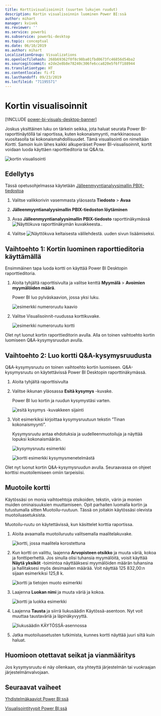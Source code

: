 ```yaml
---
title: Korttivisualisoinnit (suurten lukujen ruudut)
description: Kortin visualisoinnin luominen Power BI:ssä
author: mihart
manager: kvivek
ms.reviewer: ''
ms.service: powerbi
ms.subservice: powerbi-desktop
ms.topic: conceptual
ms.date: 06/10/2019
ms.author: mihart
LocalizationGroup: Visualizations
ms.openlocfilehash: 268b69362f0f8c98ba01fbd0673fc46856d54ba2
ms.sourcegitcommit: e2de2e8b8e78240c306fe6cca820e5f6ff188944
ms.translationtype: HT
ms.contentlocale: fi-FI
ms.lasthandoff: 09/23/2019
ms.locfileid: "71195571"
---
```

# <a name="card-visualizations"></a>Kortin visualisoinnit

[!INCLUDE [power-bi-visuals-desktop-banner](../includes/power-bi-visuals-desktop-banner.md)]

Joskus yksittäinen luku on tärkein seikka, jota haluat seurata Power BI-raporttinäytöllä tai raportissa, kuten kokonaismyynti, markkinaosuus vuositasolla tai kokonaismahdollisuudet. Tämä visualisointi on nimeltään *Kortti*. Samoin kuin lähes kaikki alkuperäiset Power BI-visualisoinnit, kortit voidaan luoda käyttäen raporttieditoria tai Q&A:ta.

![kortin visualisointi](media/power-bi-visualization-card/pbi-opptuntiescard.png)

## <a name="prerequisite"></a>Edellytys

Tässä opetusohjelmassa käytetään [Jälleenmyyntianalyysimallin PBIX-tiedostoa](http://download.microsoft.com/download/9/6/D/96DDC2FF-2568-491D-AAFA-AFDD6F763AE3/Retail%20Analysis%20Sample%20PBIX.pbix)

1. Valitse valikkorivin vasemmasta yläosasta **Tiedosto** \> **Avaa**
   
2. **Jälleenmyyntianalyysimallin PBIX-tiedoston löytäminen**

1. Avaa **Jälleenmyyntianalyysimallin PBIX-tiedosto** raporttinäkymässä ![Näyttökuva raporttinäkymän kuvakkeesta.](media/power-bi-visualization-kpi/power-bi-report-view.png).

1. Valitse ![Näyttökuva keltaisesta välilehdestä.](media/power-bi-visualization-kpi/power-bi-yellow-tab.png) uuden sivun lisäämiseksi.

## <a name="option-1-create-a-card-using-the-report-editor"></a>Vaihtoehto 1: Kortin luominen raporttieditoria käyttämällä

Ensimmäinen tapa luoda kortti on käyttää Power BI Desktopin raporttieditoria.

1. Aloita tyhjältä raporttisivulta ja valitse kenttä **Myymälä** \> **Avoimien myymälöiden määrä**.

    Power BI luo pylväskaavion, jossa yksi luku.

   ![esimerkki numeroruutu kaavio](media/power-bi-visualization-card/pbi-overview-chart.png)

2. Valitse Visualisoinnit-ruudussa korttikuvake.

   ![esimerkki numeroruutu kortti](media/power-bi-visualization-card/power-bi-card-visualization.png)

Olet nyt luonut kortin raporttieditorin avulla. Alla on toinen vaihtoehto kortin luomiseen Q&A-kysymysruudun avulla.

## <a name="option-2-create-a-card-from-the-qa-question-box"></a>Vaihtoehto 2: Luo kortti Q&A-kysymysruudusta
Q&A-kysymysruutu on toinen vaihtoehto kortin luomiseen. Q&A-kysymysruutu on käytettävissä Power BI Desktopin raporttinäkymässä.

1. Aloita tyhjältä raporttisivulta

1. Valitse ikkunan yläosassa **Esitä kysymys** -kuvake. 

    Power BI luo kortin ja ruudun kysymystäsi varten. 

   ![esitä kysymys -kuvakkeen sijainti](media/power-bi-visualization-card/power-bi-q-and-a-overview.png)

2. Voit esimerkiksi kirjoittaa kysymysruutuun tekstin ”Tinan kokonaismyynti”.

    Kysymysruutu antaa ehdotuksia ja uudelleenmuotoiluja ja näyttää lopuksi kokonaismäärän.  

   ![kysymysruutu esimerkki](media/power-bi-visualization-card/power-bi-q-and-a-box.png)

   ![kortti esimerkki kysymysmenetelmästä](media/power-bi-visualization-card/power-bi-q-and-a-card.png)

Olet nyt luonut kortin Q&A-kysymysruudun avulla. Seuraavassa on ohjeet korttisi muotoilemiseen omiin tarpeisiisi.

## <a name="format-a-card"></a>Muotoile kortti
Käytössäsi on monia vaihtoehtoja otsikoiden, tekstin, värin ja monien muiden ominaisuuksien muuttamiseen. Opit parhaiten luomalla kortin ja tutustumalla sitten Muotoilu-ruutuun. Tässä on joitakin käytössäsi olevista muotoiluasetuksista. 

Muotoilu-ruutu on käytettävissä, kun käsittelet korttia raportissa. 

1. Aloita avaamalla muotoiluruutu valitsemalla maalitelakuvake. 

    ![kortti, jossa maalitela korostettuna](media/power-bi-visualization-card/power-bi-format-card-2.png)

2. Kun kortti on valittu, laajenna **Arvopisteen otsikko** ja muuta väriä, kokoa ja fonttiperhettä. Jos sinulla olisi tuhansia myymälöitä, voisit käyttää **Näytä yksiköt** -toimintoa näyttääksesi myymälöiden määrän tuhansina ja hallitaksesi myös desimaalien määrää. Voit näyttää 125 832,00:n sijaan esimerkiksi 125,8 k.

    ![kortti ja tietojen muoto esimerkki](media/power-bi-visualization-card/power-bi-card-format-2.png)

3.  Laajenna **Luokan nimi** ja muuta väriä ja kokoa.

    ![kortti ja luokka esimerkki](media/power-bi-visualization-card/power-bi-card-format-category.png)

4. Laajenna **Tausta** ja siirrä liukusäädin Käytössä-asentoon.  Nyt voit muuttaa taustaväriä ja läpinäkyvyyttä.

    ![liukusäädin KÄYTÖSSÄ-asennossa](media/power-bi-visualization-card/power-bi-format-color-2.png)

5. Jatka muotoiluasetusten tutkimista, kunnes kortti näyttää juuri siltä kuin haluat. 

## <a name="considerations-and-troubleshooting"></a>Huomioon otettavat seikat ja vianmääritys
Jos kysymysruutu ei näy ollenkaan, ota yhteyttä järjestelmän tai vuokraajan järjestelmänvalvojaan.    

## <a name="next-steps"></a>Seuraavat vaiheet
[Yhdistelmäkaaviot Power BI:ssä](power-bi-visualization-combo-chart.md)

[Visualisointityypit Power BI:ssä](power-bi-visualization-types-for-reports-and-q-and-a.md)
